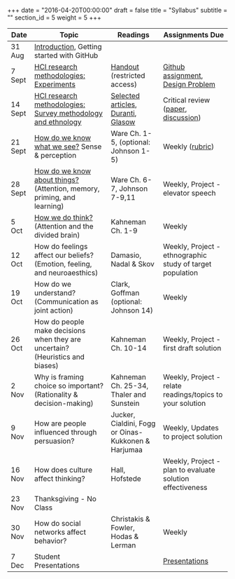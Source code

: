 +++
date = "2016-04-20T00:00:00"
draft = false
title = "Syllabus"
subtitle = ""
section_id = 5
weight = 5
+++


| Date | Topic | Readings | Assignments Due |
| --- | --- | --- | --- |
|  31 Aug | [Introduction](https://ub-idia640-2016.github.io/slides/week01.html), Getting started with GitHub  |    |   |
|  7 Sept  | [HCI research methodologies: Experiments](https://ub-idia640-2016.github.io/slides/week02.html) | [Handout](https://drive.google.com/folderview?id=0B3SsgcqV1xSST2x1ZjF0a0R6WU0&usp=sharing) (restricted access) | [Github assignment](https://github.com/ub-idia640-2016/course-materials/blob/master/github-basics.md), [Design Problem](https://github.com/ub-idia640-2016/course-materials/blob/master/problem-statement.md) |
|  14 Sept | [HCI research methodologies: Survey methodology and ethnology](https://ub-idia640-2016.github.io/slides/week03.html) | [Selected articles](https://github.com/ub-idia640-2016/course-materials/blob/master/articles-critical-review.md), [Duranti](https://drive.google.com/open?id=0B3SsgcqV1xSSdmc4TVB6ZjFOcjA), [Glasow](https://drive.google.com/open?id=0B3SsgcqV1xSSUmM0Y1phQjVQTWM)  | Critical review ([paper](https://github.com/ub-idia640-2016/course-materials/blob/master/guidelines-short-paper.md), [discussion](https://github.com/ub-idia640-2016/course-materials/blob/master/presentation-critical-review.md)) |
|  21 Sept | [How do we know what we see?](https://ub-idia640-2016.github.io/slides/week04.html) Sense & perception | Ware Ch. 1-5, (optional: Johnson 1-5)  | Weekly ([rubric](https://github.com/ub-idia640-2016/course-materials/blob/master/weekly-rubric.md)) |
| 28 Sept | [How do we know about things?](https://ub-idia640-2016.github.io/slides/week05.html) (Attention, memory, priming, and learning) | Ware Ch. 6-7, Johnson 7-9,11  | Weekly, Project - elevator speech |
| 5 Oct | [How we do think?](https://ub-idia640-2016.github.io/slides/week06.html) (Attention and the divided brain) | Kahneman Ch. 1-9 | Weekly |
| 12 Oct | How do feelings affect our beliefs? (Emotion, feeling, and neuroaesthics) | Damasio, Nadal & Skov  | Weekly, Project - ethnographic study of target population |
| 19 Oct | How do we understand? (Communication as joint action)  | Clark, Goffman (optional: Johnson 14)| Weekly |
| 26 Oct | How do people make decisions when they are uncertain? (Heuristics and biases) | Kahneman Ch. 10-14 | Weekly, Project - first draft solution |
| 2 Nov | Why is framing choice so important? (Rationality & decision-making) | Kahneman Ch. 25-34, Thaler and Sunstein  | Weekly, Project - relate readings/topics to your solution |
| 9 Nov | How are people influenced through persuasion? | Jucker, Cialdini, Fogg or Oinas-Kukkonen & Harjumaa | Weekly, Updates to project solution |
| 16 Nov  | How does culture affect thinking?  | Hall, Hofstede | Weekly, Project - plan to evaluate solution effectiveness |
| 23 Nov | Thanksgiving - No Class |  |  |
| 30 Nov | How do social networks affect behavior?  | Christakis & Fowler, Hodas & Lerman  | Weekly |
|  7 Dec | Student Presentations |  | [Presentations](https://github.com/ub-idia640-2016/course-materials/blob/master/guidelines-final-project.md) |
